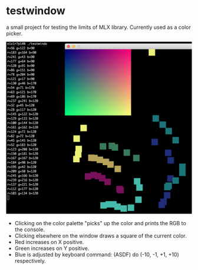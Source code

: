 # testwindow
a small project for testing the limits of MLX library. Currently used as a color picker.

![Window Display](https://raw.githubusercontent.com/izcet/testwindow/master/pic.png)
- Clicking on the color palette "picks" up the color and prints the RGB to the console.
- Clicking elsewhere on the window draws a square of the current color.
- Red increases on X positive.
- Green increases on Y positive.
- Blue is adjusted by keyboard command: (ASDF) do (-10, -1, +1, +10) respectively. 
